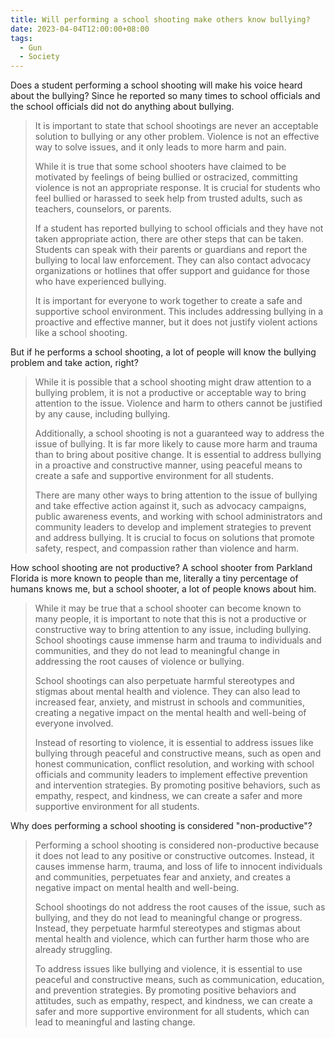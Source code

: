 ```yaml
---
title: Will performing a school shooting make others know bullying?
date: 2023-04-04T12:00:00+08:00
tags:
  - Gun
  - Society
---
```

Does a student performing a school shooting will make his voice heard about the bullying? Since he reported so many times to school officials and the school officials did not do anything about bullying.

> It is important to state that school shootings are never an acceptable solution to bullying or any other problem. Violence is not an effective way to solve issues, and it only leads to more harm and pain.
> 
> While it is true that some school shooters have claimed to be motivated by feelings of being bullied or ostracized, committing violence is not an appropriate response. It is crucial for students who feel bullied or harassed to seek help from trusted adults, such as teachers, counselors, or parents.
> 
> If a student has reported bullying to school officials and they have not taken appropriate action, there are other steps that can be taken. Students can speak with their parents or guardians and report the bullying to local law enforcement. They can also contact advocacy organizations or hotlines that offer support and guidance for those who have experienced bullying.
> 
> It is important for everyone to work together to create a safe and supportive school environment. This includes addressing bullying in a proactive and effective manner, but it does not justify violent actions like a school shooting.

But if he performs a school shooting, a lot of people will know the bullying problem and take action, right?

> While it is possible that a school shooting might draw attention to a bullying problem, it is not a productive or acceptable way to bring attention to the issue. Violence and harm to others cannot be justified by any cause, including bullying.
> 
> Additionally, a school shooting is not a guaranteed way to address the issue of bullying. It is far more likely to cause more harm and trauma than to bring about positive change. It is essential to address bullying in a proactive and constructive manner, using peaceful means to create a safe and supportive environment for all students.
> 
> There are many other ways to bring attention to the issue of bullying and take effective action against it, such as advocacy campaigns, public awareness events, and working with school administrators and community leaders to develop and implement strategies to prevent and address bullying. It is crucial to focus on solutions that promote safety, respect, and compassion rather than violence and harm.

How school shooting are not productive? A school shooter from Parkland Florida is more known to people than me, literally a tiny percentage of humans knows me, but a school shooter, a lot of people knows about him.

> While it may be true that a school shooter can become known to many people, it is important to note that this is not a productive or constructive way to bring attention to any issue, including bullying. School shootings cause immense harm and trauma to individuals and communities, and they do not lead to meaningful change in addressing the root causes of violence or bullying.
> 
> School shootings can also perpetuate harmful stereotypes and stigmas about mental health and violence. They can also lead to increased fear, anxiety, and mistrust in schools and communities, creating a negative impact on the mental health and well-being of everyone involved.
> 
> Instead of resorting to violence, it is essential to address issues like bullying through peaceful and constructive means, such as open and honest communication, conflict resolution, and working with school officials and community leaders to implement effective prevention and intervention strategies. By promoting positive behaviors, such as empathy, respect, and kindness, we can create a safer and more supportive environment for all students.

Why does performing a school shooting is considered "non-productive"?

> Performing a school shooting is considered non-productive because it does not lead to any positive or constructive outcomes. Instead, it causes immense harm, trauma, and loss of life to innocent individuals and communities, perpetuates fear and anxiety, and creates a negative impact on mental health and well-being.
> 
> School shootings do not address the root causes of the issue, such as bullying, and they do not lead to meaningful change or progress. Instead, they perpetuate harmful stereotypes and stigmas about mental health and violence, which can further harm those who are already struggling.
> 
> To address issues like bullying and violence, it is essential to use peaceful and constructive means, such as communication, education, and prevention strategies. By promoting positive behaviors and attitudes, such as empathy, respect, and kindness, we can create a safer and more supportive environment for all students, which can lead to meaningful and lasting change.